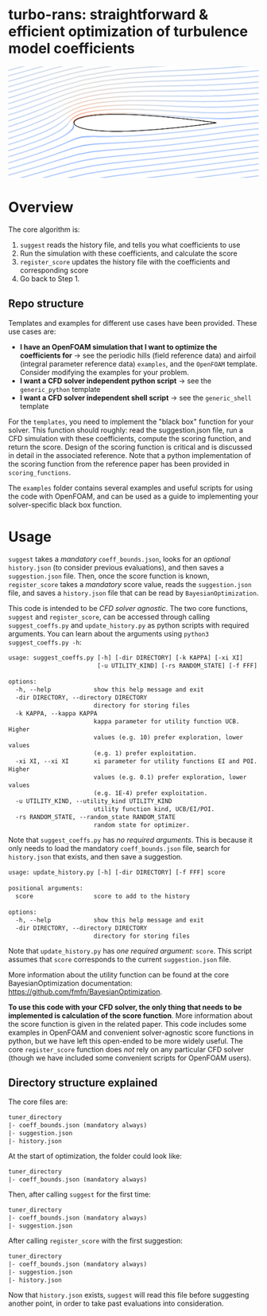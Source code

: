 # turbo-rans: straightforward & efficient optimization of turbulence model coefficients
![Airfoil](airfoil.png?raw=true "Airfoil")
# Overview
The core algorithm is:
1. `suggest` reads the history file, and tells you what coefficients to use
2. Run the simulation with these coefficients, and calculate the score
3. `register_score` updates the history file with the coefficients and corresponding score
4. Go back to Step 1.

## Repo structure
Templates and examples for different use cases have been provided. These use cases are:
- **I have an OpenFOAM simulation that I want to optimize the coefficients for** -> see the periodic hills (field reference data) and airfoil (integral parameter reference data) `examples`, and the `OpenFOAM` template. Consider modifying the examples for your problem.
- **I want a CFD solver independent python script** -> see the `generic_python` template
- **I want a CFD solver independent shell script** -> see the `generic_shell` template

For the `templates`, you need to implement the "black box" function for your solver. This function should roughly: read the suggestion.json file, run a CFD simulation with these coefficients, compute the scoring function, and return the score. Design of the scoring function is critical and is discussed in detail in the associated reference. Note that a python implementation of the scoring function from the reference paper has been provided in `scoring_functions`.

The `examples` folder contains several examples and useful scripts for using the code with OpenFOAM, and can be used as a guide to implementing your solver-specific black box function.

# Usage
`suggest` takes a *mandatory* `coeff_bounds.json`, looks for an *optional* `history.json` (to consider previous evaluations), and then saves a `suggestion.json` file. Then, once the score function is known, `register_score` takes a *mandatory* score value, reads the `suggestion.json` file, and saves a `history.json` file that can be read by `BayesianOptimization`.

This code is intended to be *CFD solver agnostic*. The two core functions, `suggest` and `register_score`, can be accessed through calling `suggest_coeffs.py` and `update_history.py` as python scripts with required arguments. You can learn about the arguments using `python3 suggest_coeffs.py -h`:

```
usage: suggest_coeffs.py [-h] [-dir DIRECTORY] [-k KAPPA] [-xi XI]
                         [-u UTILITY_KIND] [-rs RANDOM_STATE] [-f FFF]

options:
  -h, --help            show this help message and exit
  -dir DIRECTORY, --directory DIRECTORY
                        directory for storing files
  -k KAPPA, --kappa KAPPA
                        kappa parameter for utility function UCB. Higher
                        values (e.g. 10) prefer exploration, lower values
                        (e.g. 1) prefer exploitation.
  -xi XI, --xi XI       xi parameter for utility functions EI and POI. Higher
                        values (e.g. 0.1) prefer exploration, lower values
                        (e.g. 1E-4) prefer exploitation.
  -u UTILITY_KIND, --utility_kind UTILITY_KIND
                        utility function kind, UCB/EI/POI.
  -rs RANDOM_STATE, --random_state RANDOM_STATE
                        random state for optimizer.
```

Note that `suggest_coeffs.py` has *no required arguments*. This is because it only needs to load the mandatory `coeff_bounds.json` file, search for `history.json` that exists, and then save a suggestion.

```
usage: update_history.py [-h] [-dir DIRECTORY] [-f FFF] score

positional arguments:
  score                 score to add to the history

options:
  -h, --help            show this help message and exit
  -dir DIRECTORY, --directory DIRECTORY
                        directory for storing files
```
Note that `update_history.py` has *one required argument:* `score`. This script assumes that `score` corresponds to the current `suggestion.json` file.

More information about the utility function can be found at the core BayesianOptimization documentation: https://github.com/fmfn/BayesianOptimization.

**To use this code with your CFD solver, the only thing that needs to be implemented is calculation of the score function**. More information about the score function is given in the related paper. This code includes some examples in OpenFOAM and convenient solver-agnostic score functions in python, but we have left this open-ended to be more widely useful. The core `register_score` function does *not* rely on any particular CFD solver (though we have included some convenient scripts for OpenFOAM users).

## Directory structure explained
The core files are:
```
tuner_directory
|- coeff_bounds.json (mandatory always)
|- suggestion.json
|- history.json
```

At the start of optimization, the folder could look like:
```
tuner_directory
|- coeff_bounds.json (mandatory always)
```

Then, after calling `suggest` for the first time:
```
tuner_directory
|- coeff_bounds.json (mandatory always)
|- suggestion.json
```

After calling `register_score` with the first suggestion:
```
tuner_directory
|- coeff_bounds.json (mandatory always)
|- suggestion.json
|- history.json
```

Now that `history.json` exists, `suggest` will read this file before suggesting another point, in order to take past evaluations into consideration.





